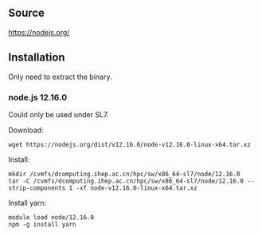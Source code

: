 ## Source

<https://nodejs.org/>


## Installation

Only need to extract the binary.

### node.js 12.16.0

Could only be used under SL7.

Download:

```
wget https://nodejs.org/dist/v12.16.0/node-v12.16.0-linux-x64.tar.xz
```

Install:

```
mkdir /cvmfs/dcomputing.ihep.ac.cn/hpc/sw/x86_64-sl7/node/12.16.0
tar -C /cvmfs/dcomputing.ihep.ac.cn/hpc/sw/x86_64-sl7/node/12.16.0 --strip-components 1 -xf node-v12.16.0-linux-x64.tar.xz
```

Install yarn:

```
module load node/12.16.0
npm -g install yarn
```
